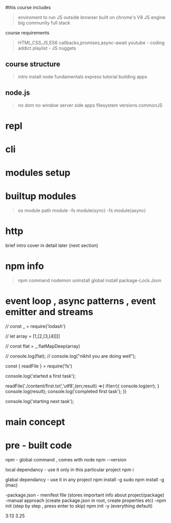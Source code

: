 #this course includes
>enviroment to run JS outside browser
>built on chrome's V8 JS engine
>big community
>full stack

course requirements 
>HTML,CSS,JS,ES6
>callbacks,promises,async-await
>youtube - coding addict
>playlist - JS nuggets

## course structure
>intro
>install
>node fundamentals
>express tutorial
>building apps 

## node.js 

>no dom
>no window
>server side apps
>filesystem
>versions
>commonJS

# repl

# cli

# modules setup

# builtup modules
>os module
>path module -fs module(sync)
             -fs module(async)

# http 
brief intro
cover in detail later (next section)

# npm info
> npm command
> nodemon
>uninstall
>global install
>package-Lock.Json

# event loop , async patterns , event emitter and streams

// const _ = require('lodash')

// let array = [1,[2,[3,[4]]]]

// const flat = _.flatMapDeep(array)

// console.log(flat);
// console.log("nikhil you are doing well");

const { readFile } = require('fs')

console.log('started a first task');

readFile('./content/first.txt','utf8',(err,result) =>{
    if(err){
        console.log(err);
    }
    console.log(result);
    console.log('completed first task');
})

console.log('starting next task');






# main concept 

# pre - built code



            














npm - global command , comes with node 
npm --version

local dependancy - use it only in this particular project 
npm i <packageName>

glabal dependancy - use it in any project
npm install -g <packageName>
sudo npm install -g <packageName>   (mac)

-package.json - menifest file (stores important info about project/package)
-manual approach (create package.json in root, create properties etc)
-npm init (step by step , press enter to skip)
npm init -y (everything default)


3:13
3.25



